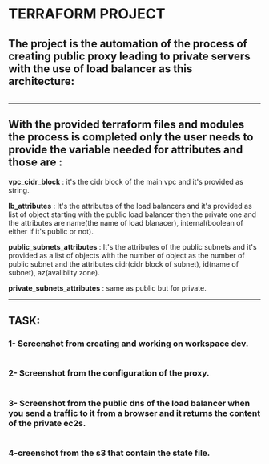 # TERRAFORM PROJECT
## The project is the automation of the process of creating public proxy leading to private servers with the use of load balancer as this architecture:
![]()

------
## With the provided terraform files and modules the process is completed only the user needs to provide the variable needed for attributes and those are :

**vpc_cidr_block** : it's the cidr block of the main vpc and it's provided as string.

**lb_attributes** : It's the attributes of the load balancers and it's provided as list of object starting with the public load balancer then the private one and the attributes are name(the name of load blanacer), internal(boolean of either if it's public or not).

**public_subnets_attributes** : It's the attributes of the public subnets and it's provided as a list of objects with the number of object as the number of public subnet and the attributes cidr(cidr block of subnet), id(name of subnet), az(avalibilty zone).

**private_subnets_attributes** : same as public but for private.

-----

## TASK:
### 1- Screenshot from creating and working on workspace dev.

![]()

### 2- Screenshot from the configuration of the proxy.

![]()

### 3- Screenshot from the public dns of the load balancer when you send a traffic to it from a browser and it returns the content of the private ec2s.

![]()

### 4-creenshot from the s3 that contain the state file. 

![]()